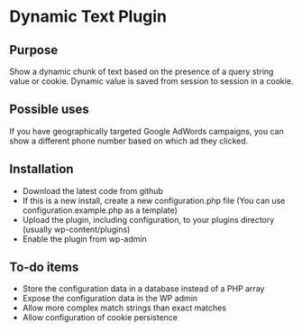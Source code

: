Dynamic Text Plugin
===================

Purpose
-------
Show a dynamic chunk of text based on the presence of a query string value or cookie. Dynamic value is saved from session to session in a cookie.

Possible uses
-------------
If you have geographically targeted Google AdWords campaigns, you can show a different phone number based on which ad they clicked.

Installation
------------
* Download the latest code from github
* If this is a new install, create a new configuration.php file (You can use configuration.example.php as a template)
* Upload the plugin, including configuration, to your plugins directory (usually wp-content/plugins)
* Enable the plugin from wp-admin

To-do items
-----------
* Store the configuration data in a database instead of a PHP array
* Expose the configuration data in the WP admin
* Allow more complex match strings than exact matches
* Allow configuration of cookie persistence